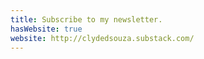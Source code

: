```yaml
---
title: Subscribe to my newsletter.
hasWebsite: true
website: http://clydedsouza.substack.com/
---
```

